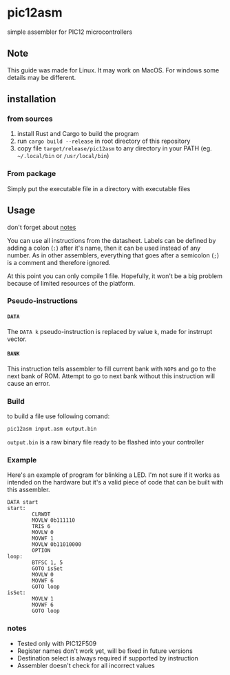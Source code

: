 # pic12asm
simple assembler for PIC12 microcontrollers

## Note
This guide was made for Linux. It may work on MacOS. For windows some details may be different.

## installation
### from sources
1. install Rust and Cargo to build the program
2. run `cargo build --release` in root directory of this repository
3. copy file `target/release/pic12asm` to any directory in your PATH (eg. `~/.local/bin` or `/usr/local/bin`)

### From package
Simply put the executable file in a directory with executable files

## Usage
don't forget about [notes](#notes)

You can use all instructions from the datasheet. Labels can be defined by adding a colon (`:`) after it's name, then it can be used instead of any number. As in other assemblers, everything that goes after a semicolon (`;`) is a comment and therefore ignored.

At this point you can only compile 1 file. Hopefully, it won't be a big problem because of limited resources of the platform.

### Pseudo-instructions
#### `DATA`
The `DATA k` pseudo-instruction is replaced by value `k`, made for instrrupt vector.

#### `BANK`
This instruction tells assembler to fill current bank with `NOP`s and go to the next bank of ROM. Attempt to go to next bank without this instruction will cause an error.

### Build
to build a file use following comand:
```bash
pic12asm input.asm output.bin
```
`output.bin` is a raw binary file ready to be flashed into your controller

### Example
Here's an example of program for blinking a LED. I'm not sure if it works as intended on the hardware but it's a valid piece of code that can be built with this assembler.
```
DATA start
start:
        CLRWDT
        MOVLW 0b111110
        TRIS 6
        MOVLW 0
        MOVWF 1
        MOVLW 0b11010000
        OPTION
loop:
        BTFSC 1, 5
        GOTO isSet
        MOVLW 0
        MOVWF 6
        GOTO loop
isSet:
        MOVLW 1
        MOVWF 6
        GOTO loop
```

### notes
- Tested only with PIC12F509
- Register names don't work yet, will be fixed in future versions
- Destination select is always required if supported by instruction
- Assembler doesn't check for all incorrect values
